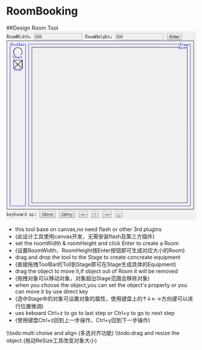 # RoomBooking
##Design Room Tool
![DesignRoom](https://github.com/lijintian/RoomBooking/blob/master/RB/RB/Source/Introduce/DesignRoom.gif) 
* this tool base on canvas,no need flash or other 3rd plugins 
 * (此设计工具使用canvas开发，无需安装flash及第三方插件)
* set the roomWidth & roomHeight and click Enter to create a Room
 * (设置RoomWidth、RoomHeight按Enter按钮即可生成对应大小的Room)
* drag and drop the tool to the Stage to create concreate equipment
 * (直接拖拽ToolBar的Toll到Stage即可在Stage生成具体的Equipment)
* drag the object to move it,if object out of Room it will be removed
 * (拖拽对象可以移动对象，对象超出Stage范围会移除对象)
* when you choose the object,you can set the object's property or you can move it by use direct key
 * (选中Stage中的对象可设置对象的属性，使用键盘上的↑↓←→方向键可以进行位置微调)
* ues keboard Ctrl+z to go to last step or Ctrl+y to go to next step
 * (使用键盘Ctrl+z回到上一步操作，Ctrl+y回到下一步操作)

\\\\todo:multi choise and align (多选对齐功能)
\\\\todo:drag and resize the object (拖动ReSize工具改变对象大小)
